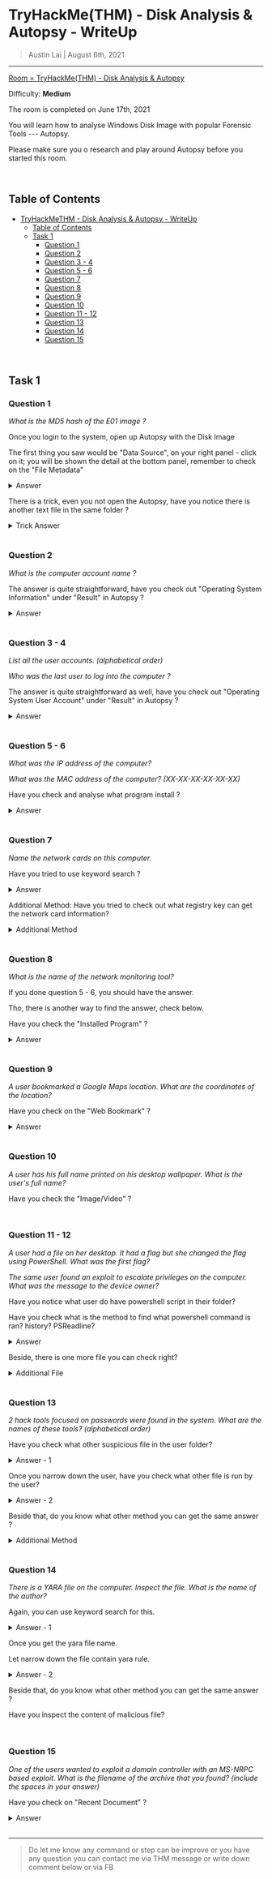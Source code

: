 
# TryHackMe(THM) - Disk Analysis & Autopsy - WriteUp

> Austin Lai | August 6th, 2021

---

<!-- Description -->

[Room = TryHackMe(THM) - Disk Analysis & Autopsy](https://tryhackme.com/room/autopsy2ze0)

Difficulty: **Medium**

The room is completed on June 17th, 2021

You will learn how to analyse Windows Disk Image with popular Forensic Tools --- Autopsy.

Please make sure you o research and play around Autopsy before you started this room.

<!-- /Description -->

<br />

## Table of Contents

<!-- TOC -->

- [TryHackMeTHM - Disk Analysis & Autopsy - WriteUp](#tryhackmethm---disk-analysis--autopsy---writeup)
    - [Table of Contents](#table-of-contents)
    - [Task 1](#task-1)
        - [Question 1](#question-1)
        - [Question 2](#question-2)
        - [Question 3 - 4](#question-3---4)
        - [Question 5 - 6](#question-5---6)
        - [Question 7](#question-7)
        - [Question 8](#question-8)
        - [Question 9](#question-9)
        - [Question 10](#question-10)
        - [Question 11 - 12](#question-11---12)
        - [Question 13](#question-13)
        - [Question 14](#question-14)
        - [Question 15](#question-15)

<!-- /TOC -->

<br />

## Task 1

### Question 1

_What is the MD5 hash of the E01 image ?_

Once you login to the system, open up Autopsy with the Disk Image

The first thing you saw would be "Data Source", on your right panel - click on it; you will be shown the detail at the bottom panel, remember to check on the "File Metadata"

<details><summary>Answer</summary>

![question1-first-answer.png](question1-first-answer.png)

</details>

There is a trick, even you not open the Autopsy, have you notice there is another text file in the same folder ?

<details><summary>Trick Answer</summary>

![question1-trick-answer.png](question1-trick-answer.png)

</details>

<br />

### Question 2

_What is the computer account name ?_

The answer is quite straightforward, have you check out "Operating System Information" under "Result" in Autopsy ?

<details><summary>Answer</summary>

![question2-answer.png](question2-answer.png)

</details>

<br />

### Question 3 - 4

_List all the user accounts. (alphabetical order)_

_Who was the last user to log into the computer ?_

The answer is quite straightforward as well, have you check out "Operating System User Account" under "Result" in Autopsy ?

<details><summary>Answer</summary>

![question3-4-answer.png](question3-4-answer.png)

</details>

<br />

### Question 5 - 6

_What was the IP address of the computer?_

_What was the MAC address of the computer? (XX-XX-XX-XX-XX-XX)_

Have you check and analyse what program install ?

<details><summary>Answer</summary>

![question5-6-answer.png](question5-6-answer.png)

</details>

<br />

### Question 7

_Name the network cards on this computer._

Have you tried to use keyword search ?

<details><summary>Answer</summary>

![question7-answer.png](question7-answer.png)

</details>

Additional Method: Have you tried to check out what registry key can get the network card information?

<details><summary>Additional Method</summary>

```text
/Microsoft/Windows NT/CurrentVersion/NetworkCards
```

</details>

<br />

### Question 8

_What is the name of the network monitoring tool?_

If you done question 5 - 6, you should have the answer.

Tho, there is another way to find the answer, check below.

Have you check the "Installed Program" ?

<details><summary>Answer</summary>

![question8-answer.png](question8-answer.png)

</details>

<br />

### Question 9

_A user bookmarked a Google Maps location. What are the coordinates of the location?_

Have you check on the "Web Bookmark" ?

<details><summary>Answer</summary>

![question9-answer.png](question9-answer.png)

</details>

<br />

### Question 10

_A user has his full name printed on his desktop wallpaper. What is the user's full name?_

Have you check the "Image/Video" ?

<br />

### Question 11 - 12

_A user had a file on her desktop. It had a flag but she changed the flag using PowerShell. What was the first flag?_

_The same user found an exploit to escalate privileges on the computer. What was the message to the device owner?_

Have you notice what user do have powershell script in their folder?

Have you check what is the method to find what powershell command is ran? history? PSReadline?

<details><summary>Answer</summary>

![question11-12-answer.png](question11-12-answer.png)

</details>

Beside, there is one more file you can check right?

<details><summary>Additional File</summary>

![question12-answer.png](question12-answer.png)

</details>

<br />

### Question 13

_2 hack tools focused on passwords were found in the system. What are the names of these tools? (alphabetical order)_

Have you check what other suspicious file in the user folder?

<details><summary>Answer - 1</summary>

![question13-1-answer.png](question13-1-answer.png)

</details>

Once you narrow down the user, have you check what other file is run by the user?

<details><summary>Answer - 2</summary>

![question13-2-answer.png](question13-2-answer.png)

</details>

Beside that, do you know what other method you can get the same answer ?

<details><summary>Additional Method</summary>

```text
Have you check Windows  Defender history?
```

</details>


<br />

### Question 14

_There is a YARA file on the computer. Inspect the file. What is the name of the author?_

Again, you can use keyword search for this.

<details><summary>Answer - 1</summary>

![question14-1-answer.png](question14-1-answer.png)

</details>

Once you get the yara file name.

Let narrow down the file contain yara rule.

<details><summary>Answer - 2</summary>

![question14-2-answer.png](question14-2-answer.png)

</details>

Beside that, do you know what other method you can get the same answer ?

Have you inspect the content of malicious file?

<br />

### Question 15

_One of the users wanted to exploit a domain controller with an MS-NRPC based exploit. What is the filename of the archive that you found? (include the spaces in your answer)_

Have you check on "Recent Document" ?

<details><summary>Answer</summary>

![question15-answer.png](question15-answer.png)

</details>

<br />

---

> Do let me know any command or step can be improve or you have any question you can contact me via THM message or write down comment below or via FB




